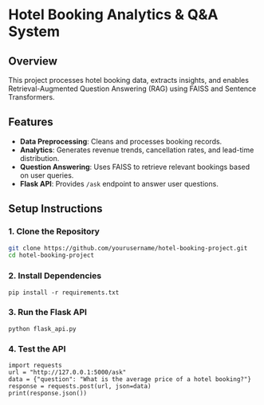 # Hotel Booking Analytics & Q&A System

## Overview
This project processes hotel booking data, extracts insights, and enables Retrieval-Augmented Question Answering (RAG) using FAISS and Sentence Transformers.

## Features
- **Data Preprocessing**: Cleans and processes booking records.
- **Analytics**: Generates revenue trends, cancellation rates, and lead-time distribution.
- **Question Answering**: Uses FAISS to retrieve relevant bookings based on user queries.
- **Flask API**: Provides `/ask` endpoint to answer user questions.

## Setup Instructions

### 1. Clone the Repository
```bash
git clone https://github.com/yourusername/hotel-booking-project.git
cd hotel-booking-project
```
### 2. Install Dependencies
```
pip install -r requirements.txt
```
### 3. Run the Flask API
```
python flask_api.py
```
### 4. Test the API
```
import requests
url = "http://127.0.0.1:5000/ask"
data = {"question": "What is the average price of a hotel booking?"}
response = requests.post(url, json=data)
print(response.json())
```
